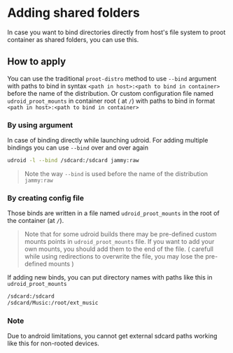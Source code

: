 # Adding shared folders

In case you want to bind directories directly from host's file system to proot container as shared folders, you can use this.

## How to apply

You can use the traditional `proot-distro` method to use `--bind` argument with paths to bind in syntax `<path in host>:<path to bind in container>` before the name of the distribution. Or custom configuration file named `udroid_proot_mounts` in container root ( at `/`) with paths to bind in format `<path in host>:<path to bind in container>`

### By using argument

In case of binding directly while launching udroid. For adding multiple bindings you can use `--bind` over and over again

```bash
udroid -l --bind /sdcard:/sdcard jammy:raw
```

> Note the way `--bind` is used before the name of the distribution `jammy:raw`
>

### By creating config file

Those binds are written in a file named `udroid_proot_mounts` in the root of the container (at `/`).

> Note that for some udroid builds there may be pre-defined custom mounts points in `udroid_proot_mounts` file. If you want to add your own mounts, you should add them to the end of the file. ( carefull while using redirections to overwrite the file, you may lose the pre-defined mounts )

If adding new binds, you can put directory names with paths like this in `udroid_proot_mounts`
```bash
/sdcard:/sdcard
/sdcard/Music:/root/ext_music
```

### Note
Due to android limitations, you cannot get external sdcard paths working like this for non-rooted devices.
